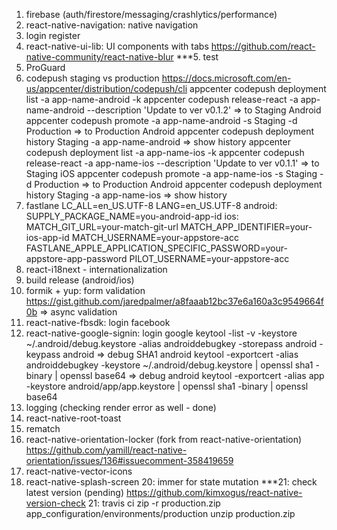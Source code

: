 1. firebase (auth/firestore/messaging/crashlytics/performance)
2. react-native-navigation: native navigation 
3. login register 
4. react-native-ui-lib: UI components with tabs 
    https://github.com/react-native-community/react-native-blur
***5. test
6. ProGuard 
7. codepush staging vs production
    https://docs.microsoft.com/en-us/appcenter/distribution/codepush/cli
    appcenter codepush deployment list -a app-name-android -k
    appcenter codepush release-react -a app-name-android --description 'Update to ver v0.1.2' => to Staging Android
    appcenter codepush promote -a app-name-android -s Staging -d Production => to Production Android
    appcenter codepush deployment history Staging -a app-name-android => show history 
    appcenter codepush deployment list -a app-name-ios -k
    appcenter codepush release-react -a app-name-ios --description 'Update to ver v0.1.1' => to Staging iOS
    appcenter codepush promote -a app-name-ios -s Staging -d Production => to Production Android
    appcenter codepush deployment history Staging -a app-name-ios => show history 
8. fastlane 
    LC_ALL=en_US.UTF-8
    LANG=en_US.UTF-8
    android:
    SUPPLY_PACKAGE_NAME=you-android-app-id
    ios:
    MATCH_GIT_URL=your-match-git-url
    MATCH_APP_IDENTIFIER=your-ios-app-id
    MATCH_USERNAME=your-appstore-acc
    FASTLANE_APPLE_APPLICATION_SPECIFIC_PASSWORD=your-appstore-app-password
    PILOT_USERNAME=your-appstore-acc
9. react-i18next - internationalization 
10. build release (android/ios) 
11. formik + yup: form validation 
    https://gist.github.com/jaredpalmer/a8faaab12bc37e6a160a3c9549664f0b => async validation
12. react-native-fbsdk: login facebook 
13. react-native-google-signin: login google 
    keytool -list -v -keystore ~/.android/debug.keystore -alias androiddebugkey -storepass android -keypass android => debug SHA1 android
    keytool -exportcert -alias androiddebugkey -keystore ~/.android/debug.keystore | openssl sha1 -binary | openssl base64 => debug android
    keytool -exportcert -alias app -keystore android/app/app.keystore | openssl sha1 -binary | openssl base64
14. logging  (checking render error as well - done)
15. react-native-root-toast 
16. rematch 
17. react-native-orientation-locker (fork from react-native-orientation) 
    https://github.com/yamill/react-native-orientation/issues/136#issuecomment-358419659
18. react-native-vector-icons 
19. react-native-splash-screen 
20: immer for state mutation 
***21: check latest version (pending)
    https://github.com/kimxogus/react-native-version-check
21: travis ci
    zip -r production.zip app_configuration/environments/production
    unzip production.zip